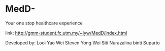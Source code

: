 # MedD-
Your one stop healthcare experience

link:
http://gmm-student.fc.utm.my/~lyw/MedD/index.html

Developed by:
Looi Yao Wei <Project Leader> 
Steven Yong Wei <Front-End Developer>
Siti Nurazalina binti Suparto <Front-End Developer>
